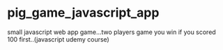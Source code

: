 # pig_game_javascript_app

small javascript web app game...two players game you win if you scored 100 first..(javascript udemy course)
